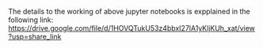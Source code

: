 The details to the working of above jupyter notebooks is expplained in the following link:
https://drive.google.com/file/d/1HOVQTukU53z4bbxI27lA1yKljKUh_xat/view?usp=share_link